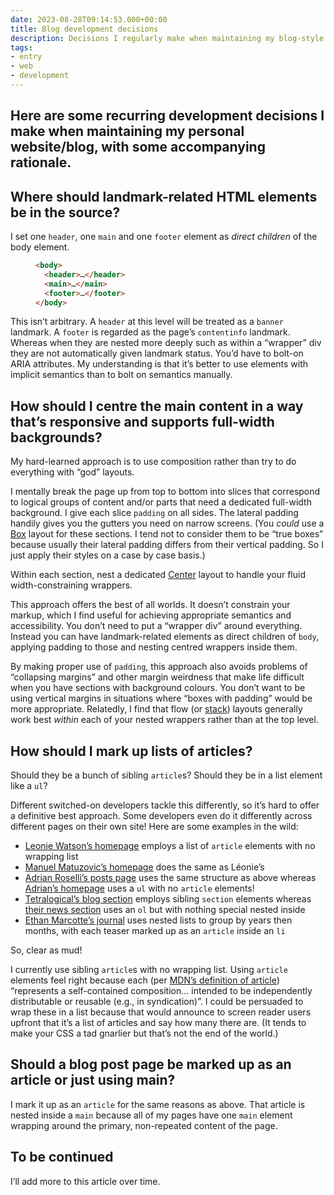 ```yaml
---
date: 2023-08-28T09:14:53.000+00:00
title: Blog development decisions
description: Decisions I regularly make when maintaining my blog-style personal website
tags:
- entry
- web
- development
---
```

Here are some recurring development decisions I make when maintaining my personal website/blog, with some accompanying rationale.
---

## Where should landmark-related HTML elements be in the source?

I set one `header`, one `main` and one `footer` element as _direct children_ of the body element. 

<figure>

``` html
<body>
  <header>…</header>
  <main>…</main>
  <footer>…</footer>
</body>
```
  
</figure>

This isn’t arbitrary. A `header` at this level will be treated as a `banner` landmark. A `footer` is regarded as the page’s `contentinfo` landmark. Whereas when they are nested more deeply such as within a “wrapper” div they are not automatically given landmark status. You’d have to bolt-on ARIA attributes. My understanding is that it’s better to use elements with implicit semantics than to bolt on semantics manually.

## How should I centre the main content in a way that’s responsive and supports full-width backgrounds?

My hard-learned approach is to use composition rather than try to do everything with “god” layouts. 

I mentally break the page up from top to bottom into slices that correspond to logical groups of content and/or parts that need a dedicated full-width background. I give each slice `padding` on all sides. The lateral padding handily gives you the gutters you need on narrow screens. (You _could_ use a [Box](https://every-layout.dev/layouts/box/) layout for these sections. I tend not to consider them to be “true boxes” because usually their lateral padding differs from their vertical padding. So I just apply their styles on a case by case basis.)

Within each section, nest a dedicated [Center](https://every-layout.dev/layouts/center/) layout to handle your fluid width-constraining wrappers.

This approach offers the best of all worlds. It doesn’t constrain your markup, which I find useful for achieving appropriate semantics and accessibility. You don’t need to put a “wrapper div” around everything. Instead you can have landmark-related elements as direct children of `body`, applying padding to those and nesting centred wrappers inside them.

By making proper use of `padding`, this approach also avoids problems of “collapsing margins” and other margin weirdness that make life difficult when you have sections with background colours. You don’t want to be using vertical margins in situations where “boxes with padding” would be more appropriate. Relatedly, I find that flow (or [stack](https://every-layout.dev/layouts/stack/)) layouts generally work best _within_ each of your nested wrappers rather than at the top level.

## How should I mark up lists of articles?

Should they be a bunch of sibling `article`s? Should they be in a list element like a `ul`?

Different switched-on developers tackle this differently, so it’s hard to offer a definitive best approach. Some developers even do it differently across different pages on their own site! Here are some examples in the wild:

- [Leonie Watson’s homepage](https://tink.uk/) employs a list of `article` elements with no wrapping list
- [Manuel Matuzovic’s homepage](https://www.matuzo.at/) does the same as Léonie’s
- [Adrian Roselli’s posts page](https://adrianroselli.com/posts) uses the same structure as above whereas [Adrian’s homepage](https://adrianroselli.com/) uses a `ul` with no `article` elements!
- [Tetralogical’s blog section](https://tetralogical.com/blog/) employs sibling `section` elements whereas [their news section](https://tetralogical.com/news/) uses an `ol` but with nothing special nested inside
- [Ethan Marcotte’s journal](https://ethanmarcotte.com/wrote/) uses nested lists to group by years then months, with each teaser marked up as an `article` inside an `li`

So, clear as mud! 

I currently use sibling `article`s with no wrapping list. Using `article` elements feel right because each (per [MDN’s definition of article](https://developer.mozilla.org/en-US/docs/Web/HTML/Element/article)) “represents a self-contained composition… intended to be independently distributable or reusable (e.g., in syndication)”. I could be persuaded to wrap these in a list because that would announce to screen reader users upfront that it’s a list of articles and say how many there are. (It tends to make your CSS a tad gnarlier but that’s not the end of the world.)

## Should a blog post page be marked up as an article or just using main?

I mark it up as an `article` for the same reasons as above. That article is nested inside a `main` because all of my pages have one `main` element wrapping around the primary, non-repeated content of the page.

## To be continued

I’ll add more to this article over time.
